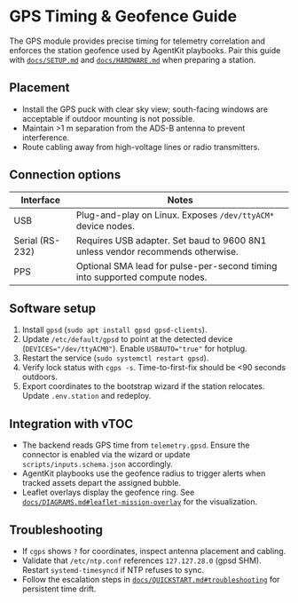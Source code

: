 # GPS Timing & Geofence Guide

The GPS module provides precise timing for telemetry correlation and enforces the station geofence used by AgentKit playbooks.
Pair this guide with [`docs/SETUP.md`](SETUP.md) and [`docs/HARDWARE.md`](HARDWARE.md) when preparing a station.

## Placement

* Install the GPS puck with clear sky view; south-facing windows are acceptable if outdoor mounting is not possible.
* Maintain >1 m separation from the ADS-B antenna to prevent interference.
* Route cabling away from high-voltage lines or radio transmitters.

## Connection options

| Interface | Notes |
| --- | --- |
| USB | Plug-and-play on Linux. Exposes `/dev/ttyACM*` device nodes. |
| Serial (RS-232) | Requires USB adapter. Set baud to 9600 8N1 unless vendor recommends otherwise. |
| PPS | Optional SMA lead for pulse-per-second timing into supported compute nodes. |

## Software setup

1. Install `gpsd` (`sudo apt install gpsd gpsd-clients`).
2. Update `/etc/default/gpsd` to point at the detected device (`DEVICES="/dev/ttyACM0"`). Enable `USBAUTO="true"` for hotplug.
3. Restart the service (`sudo systemctl restart gpsd`).
4. Verify lock status with `cgps -s`. Time-to-first-fix should be <90 seconds outdoors.
5. Export coordinates to the bootstrap wizard if the station relocates. Update `.env.station` and redeploy.

## Integration with vTOC

* The backend reads GPS time from `telemetry.gpsd`. Ensure the connector is enabled via the wizard or update
  `scripts/inputs.schema.json` accordingly.
* AgentKit playbooks use the geofence radius to trigger alerts when tracked assets depart the assigned bubble.
* Leaflet overlays display the geofence ring. See [`docs/DIAGRAMS.md#leaflet-mission-overlay`](DIAGRAMS.md#leaflet-mission-overlay)
  for the visualization.

## Troubleshooting

* If `cgps` shows `?` for coordinates, inspect antenna placement and cabling.
* Validate that `/etc/ntp.conf` references `127.127.28.0` (gpsd SHM). Restart `systemd-timesyncd` if NTP refuses to sync.
* Follow the escalation steps in [`docs/QUICKSTART.md#troubleshooting`](QUICKSTART.md#troubleshooting) for persistent time
  drift.
